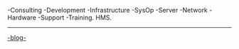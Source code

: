 -Consulting -Development -Infrastructure -SysOp -Server -Network -Hardware -Support -Training.
HMS.

---------------------------------------------------------------------------------------------------------
<a href="http://hectormiguel.github.io/blog.md/">-blog-</a>
